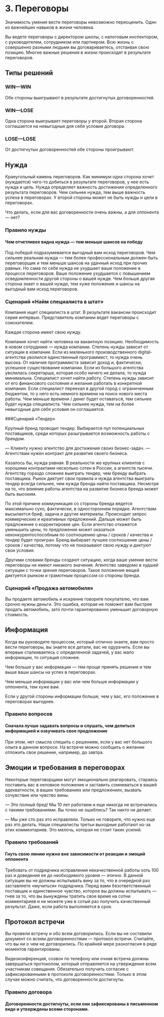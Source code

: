 # 3. Переговоры

Значимость умения вести переговоры невозможно переоценить. Один из важнейших навыков в жизни человека.

Вы ведете переговоры с директором школы, с налоговым инспектором, с руководителем, сотрудником или партнером. Всю жизнь с совершенно разными людьми вы договариваетесь, отстаивая свою позицию. Многие важные решения в жизни происходят в результате переговоров.

## Типы решений

### WIN—WIN

Обе стороны выигрывают в результате достигнутых договоренностей.

### WIN—LOSE

Одна сторона выигрывает переговоры у второй. Вторая сторона соглашается на невыгодные для себя условия договора.

### LOSE—LOSE

От достигнутых договоренностей обе стороны проигрывают.

## Нужда

Краеугольный камень переговоров. Как минимум одна сторона хочет (нуждается) чего-то добиться в результате переговоров, у нее есть нужда и цель. Нужда определяет важность достижения определенного результата переговоров. Чем сильнее нужда, тем выше важность успеха в переговорах. У второй стороны может не быть нужды и цели в переговорах.

Что делать, если для вас договоренности очень важны, а для оппонента — нет?

### Правило нужды

#### Чем отчетливее видна нужда — тем меньше шансов на победу

Под победой подразумевается выгодный вам исход переговоров. Чем сильнее реальная нужда — тем более профессиональным должен быть переговорщик и тем меньше шансов на удачный исход при прочих равных. Но сама по себе нужда не ухудшает ваше положение в процессе переговоров. Ваше положение ухудшается с повышением осведомленности другой стороны о вашей нужде. Чем больше другая сторона знает о вашей нужде, тем хуже положение и шансы на выгодный вам исход переговоров.

### Сценарий «Найм специалиста в штат»

Компания ищет специалиста в штат. В результате вакансии происходит серия интервью. Представитель компании ведет переговоры с соискателем.

Каждая сторона имеет свою нужду.

Компания хочет найти человека на вакантную позицию. Необходимость в новом сотруднике — нужда компании. Степень нужды зависит от ситуации в компании. Если из маленького производственного digital-агентства уволился единственный программист, то нужда очень высока. От наличия программиста зависит доход и, фактически, успешное существование компании. 
Если из большого агентства уволилась секретарша, которая особо ничего не делала, то нужда минимальна.
Специалист хочет найти работу. Степень нужды зависит от его финансового состояния и желания работать в конкретной компании. Если специалист переехал в другой город с ограниченным бюджетом, то у него есть немного времени на поиск нового места работы. Чем меньше времени / денег будет оставаться, тем сильнее будет нужда специалиста. Чем сильнее нужда, тем на более невыгодные для себя условия он соглашается.

###Сценарий «Тендер»

Крупный бренд проводит тендер. Выбирается пул потенциальных поставщиков, среди которых разыгрывается возможность работы с брендом.

— Клиенту нужно агентство для достижения своих бизнес-задач.
— Агентствам нужен контракт для развития своего бизнеса.

Казалось бы, нужда равная. В реальности же крупных клиентов с хорошими контрактами несколько сотен в России, а агентств тысячи. Агентству гораздо сложнее выиграть тендер, чем бренду выбрать поставщика. Рынок диктует свои правила и нужда агентства выиграть тендер всегда сильнее, чем нужда бренда найти поставщика. Несмотря на то, что влияние работы агентства на развитие бизнеса бренда может быть высоким.

По этой причине коммуникация со стороны бренда ведется максимально сухо, фактически, в одностороннем порядке. Агентствам высылается бриф, задача и другие материалы. Происходит запрос коммерческих и креативных предложений. Дальше может быть предложение о корректировке цен. Если агентство откажется уменьшить цены, то предложение может оказаться неконкурентоспособным по соотношению цены / сроков / качества и тендер будет проигран. Бренд выбирает лучшее соотношение цены / сроков / качества, потому что не показывают свою нужду и диктуют свои условия.

Другими словами бренды создают ситуацию, когда ваше умение вести переговоры не имеют никакого значения. Агентство заведомо в худшей ситуации с точки зрения переговоров. Такое положение вещей диктуется рынком и грамотным процессом со стороны бренда.

### Сценарий «Продажа автомобиля»

Вы продаете автомобиль и искренне говорите покупателю, что вам срочно нужны деньги. Это ошибка, которая не поможет вам быстрее продать автомобиль, зато почти гарантированно уменьшит договорную стоимость.

## Информация

Когда вы руководите процессом, который отлично знаете, вам просто вести переговоры, вы знаете все детали, вас не одурачить. Если вы впервые сталкиваетесь с определенной задачей, у вас мало информации, то ситуация сложнее.

Чем больше у вас информации — тем проще принять решение и тем выше ваши шансы на успех в переговорах.

Чем меньше информации у вас или чем больше информации у оппонента, тем хуже вам.

Если у другой стороны информации больше, чем у вас, его положение в переговорах выгоднее.

### Правило вопросов

#### Сначала лучше задавать вопросы и слушать, чем делиться информацией и озвучивать свое предложение

При этом, нет смысла спешить с решением, если у вас нет большого опыта в данном вопросе. На встрече можно сообщить о желании отложить свое решение, например, до завтра.

## Эмоции и требования в переговорах

Некоторые переговорщики могут эмоционально реагировать, стараясь поставить вас в неловкое положение и заставить сомневаться в вашей адекватности, в ваших требованиях или предложениях, вызвать сочувствие или чувство вины.

— Это полный бред! Мы 10 лет работаем и еще никогда не встречались с такими требованиями. Вы точно не ошиблись? Так никто не делает.

— Мы уже сто раз это исправляли. Только не говорите, что нужно еще раз это делать. Наши специалисты третьи выходные работают из-за этих комментариев. Это мелочь, которая не стоит таких усилий.

### Правило требований

#### Гнуть свою линию нужно вне зависимости от реакции и эмоций оппонента

Требовать от подрядчика исправления некачественной работы хоть 100 раз и доведения ее до необходимого уровня — этично. В данной ситуации вы не должны испытывать вину за то, что в очередной раз заставляете «мучиться» подрядчика. Перед вами безответственный поставщик и единственное чувство, которое вы должны испытывать — гнев за то, что вы вынуждены тратить свое время на сотни комментариев и не можете уже в сотый раз получить качественный результат. Даже, если работа выполняется в срок.

## Протокол встречи

Вы провели встречу и обо всем договорились. Если вы не составили документ со всеми договоренностями — протокол встречи. Считайте, что вы ни о чем не договорились. По крайней мере разногласия в ряде моментов гарантированы.

Видеоконференция, созвон по телефону или очная встреча должны завершаться протоколом, который отправляется на утверждение всем участникам совещания. Обязательно получить согласие с зафиксированными в протоколе договоренностями. Только в этом случае можно считать, что договоренности достигнуты.

### Правило договора

#### Договоренности достигнуты, если они зафиксированы в письменном виде и утверждены всеми сторонами.
